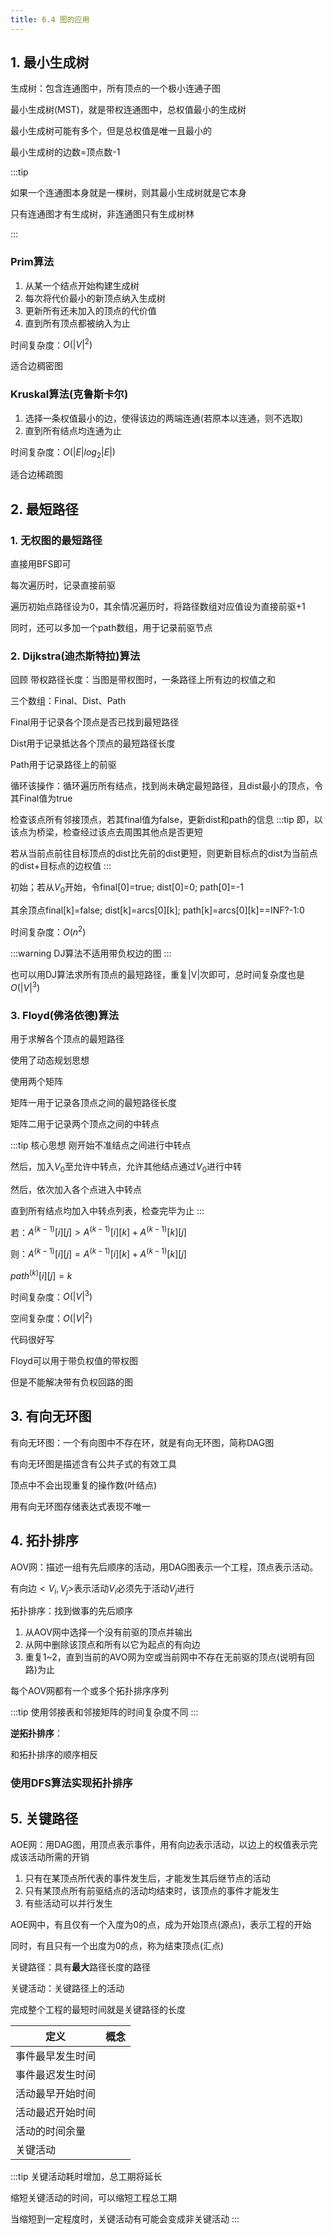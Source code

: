 ```yaml
---
title: 6.4 图的应用
---
```

## 1. 最小生成树

生成树：包含连通图中，所有顶点的一个极小连通子图

最小生成树(MST)，就是带权连通图中，总权值最小的生成树

最小生成树可能有多个，但是总权值是唯一且最小的

最小生成树的边数=顶点数-1

:::tip

如果一个连通图本身就是一棵树，则其最小生成树就是它本身

只有连通图才有生成树，非连通图只有生成树林

:::

### Prim算法

1. 从某一个结点开始构建生成树
2. 每次将代价最小的新顶点纳入生成树
3. 更新所有还未加入的顶点的代价值
4. 直到所有顶点都被纳入为止

时间复杂度：$O(|V|^2)$

适合边稠密图

### Kruskal算法(克鲁斯卡尔)

1. 选择一条权值最小的边，使得该边的两端连通(若原本以连通，则不选取)
2. 直到所有结点均连通为止

时间复杂度：$O(|E|log_2|E|)$

适合边稀疏图

## 2. 最短路径

### 1. 无权图的最短路径

直接用BFS即可

每次遍历时，记录直接前驱

遍历初始点路径设为0，其余情况遍历时，将路径数组对应值设为直接前驱+1

同时，还可以多加一个path数组，用于记录前驱节点 

### 2. Dijkstra(迪杰斯特拉)算法

回顾 带权路径长度：当图是带权图时，一条路径上所有边的权值之和

三个数组：Final、Dist、Path

Final用于记录各个顶点是否已找到最短路径

Dist用于记录抵达各个顶点的最短路径长度

Path用于记录路径上的前驱

循环该操作：循环遍历所有结点，找到尚未确定最短路径，且dist最小的顶点，令其Final值为true

检查该点所有邻接顶点，若其final值为false，更新dist和path的信息
:::tip
即，以该点为桥梁，检查经过该点去周围其他点是否更短

若从当前点前往目标顶点的dist比先前的dist更短，则更新目标点的dist为当前点的dist+目标点的边权值
:::

初始；若从$V_0$开始，令final[0]=true; dist[0]=0; path[0]=-1

其余顶点final[k]=false; dist[k]=arcs[0][k]; path[k]=arcs[0][k]==INF?-1:0

时间复杂度：$O(n^2)$

:::warning
DJ算法不适用带负权边的图
:::

也可以用DJ算法求所有顶点的最短路径，重复|V|次即可，总时间复杂度也是$O(|V|^3)$

### 3. Floyd(佛洛依德)算法

用于求解各个顶点的最短路径

使用了动态规划思想

使用两个矩阵

矩阵一用于记录各顶点之间的最短路径长度

矩阵二用于记录两个顶点之间的中转点

:::tip  核心思想
刚开始不准结点之间进行中转点

然后，加入$V_0$至允许中转点，允许其他结点通过$V_0$进行中转

然后，依次加入各个点进入中转点

直到所有结点均加入中转点列表，检查完毕为止
:::

若：$A^{(k-1)}[i][j]>A^{(k-1)}[i][k]+A^{(k-1)}[k][j]$

则：$A^{(k-1)}[i][j]=A^{(k-1)}[i][k]+A^{(k-1)}[k][j]$

$path^{(k)}[i][j]=k$

时间复杂度：$O(|V|^3)$

空间复杂度：$O(|V|^2)$

代码很好写

Floyd可以用于带负权值的带权图

但是不能解决带有负权回路的图

## 3. 有向无环图

有向无环图：一个有向图中不存在环，就是有向无环图，简称DAG图

有向无环图是描述含有公共子式的有效工具

顶点中不会出现重复的操作数(叶结点)
   
用有向无环图存储表达式表现不唯一

## 4. 拓扑排序

AOV网：描述一组有先后顺序的活动，用DAG图表示一个工程，顶点表示活动。

有向边$<V_i,V_j>$表示活动$V_i$必须先于活动$V_j$进行

拓扑排序：找到做事的先后顺序

1. 从AOV网中选择一个没有前驱的顶点并输出
2. 从网中删除该顶点和所有以它为起点的有向边
3. 重复1\~2，直到当前的AVO网为空或当前网中不存在无前驱的顶点(说明有回路)为止

每个AOV网都有一个或多个拓扑排序序列

:::tip
使用邻接表和邻接矩阵的时间复杂度不同
:::

**逆拓扑排序**：

和拓扑排序的顺序相反


### 使用DFS算法实现拓扑排序

## 5. 关键路径

AOE网：用DAG图，用顶点表示事件，用有向边表示活动，以边上的权值表示完成该活动所需的开销

1. 只有在某顶点所代表的事件发生后，才能发生其后继节点的活动
2. 只有某顶点所有前驱结点的活动均结束时，该顶点的事件才能发生
3. 有些活动可以并行发生

AOE网中，有且仅有一个入度为0的点，成为开始顶点(源点)，表示工程的开始

同时，有且只有一个出度为0的点，称为结束顶点(汇点)

关键路径：具有**最大**路径长度的路径

关键活动：关键路径上的活动

完成整个工程的最短时间就是关键路径的长度


| 定义 | 概念 |
| --- | --- |
| 事件最早发生时间 | |
| 事件最迟发生时间 | |
| 活动最早开始时间 | |
| 活动最迟开始时间 | | 
| 活动的时间余量 | |
| 关键活动 | |

:::tip
关键活动耗时增加，总工期将延长

缩短关键活动的时间，可以缩短工程总工期

当缩短到一定程度时，关键活动有可能会变成非关键活动
:::







